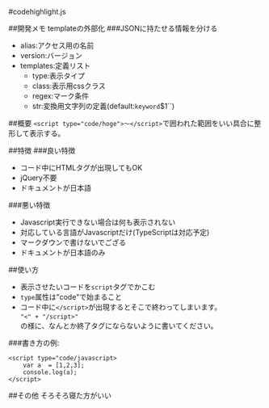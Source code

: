 #codehighlight.js

##開発メモ
templateの外部化
###JSONに持たせる情報を分ける
* alias:アクセス用の名前
* version:バージョン
* templates:定義リスト
	+ type:表示タイプ
	+ class:表示用cssクラス
	+ regex:マーク条件
	+ str:変換用文字列の定義(default:`keyword`$1``)


##概要
`<script type="code/hoge">〜</script>`で囲われた範囲をいい具合に整形して表示する。

##特徴
###良い特徴
* コード中にHTMLタグが出現してもOK
* jQuery不要
* ドキュメントが日本語

###悪い特徴
* Javascript実行できない場合は何も表示されない
* 対応している言語がJavascriptだけ(TypeScriptは対応予定)
* マークダウンで書けないでござる
* ドキュメントが日本語のみ

##使い方
* 表示させたいコードを`script`タグでかこむ
* `type`属性は"code"で始まること
* コード中に`</script>`が出現するとそこで終わってしまいます。<br>
`"<" + "/script>"`<br>
の様に、なんとか終了タグにならないように書いてください。


###書き方の例:
```
<script type="code/javascript>
	var a  = [1,2,3];
	console.log(a);
</script>
```
##その他
そろそろ寝た方がいい